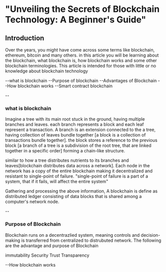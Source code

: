 <h1>"Unveiling the Secrets of Blockchain Technology: A Beginner's Guide"</h1>

<h2>Introduction</h2>
Over the years, you might have come across some terms like blockchain, ethereum, bitcoin and many others. in this article you will be learning about the blockchain, what blockchain is, how blockchain works and some other blockchain terminologies.
  This article is intended for those with little or no knowledge about blockchain technology

 --what is blockchain
 --Purpose of blockchain
 --Advantages of Blockchain
 --How blockchain works
 --Smart contract blockchain


--<h3>what is blockchain</h3>

Imagine a tree with its main root stuck in the ground, having multiple branches and leaves. each branch represents a block and each leaf represent a transaction.
A branch is an extension connected to the a tree, having collection of leaves bundle together [a block is a collection of transactions bundle together]. the block stores a reference to the previous block [a branch of a tree is a subdivision of the root tree, that are linked together in a specific order] forming a chain-like structure.   

similar to how a tree distributes nutrients to its branches and leaves[blockchain distributes data across a network]. Each node in the network has a copy of the entire blockchain making it decentralized and resistant to single-point of failure. "single-point of failure is a part of a system, that if it fails, will affect the entire system"

Gathering and processing the above information, A blockchain is define as distributed ledger consisting of data blocks that is shared among a computer's network node.

--<h3>Purpose of Blockchain</h3>
Blockchain runs on a decentrazlied system, meaning controls and decision-making is transferred from centralized to distrubuted network. The following are the advantage and purpose of Blockchain

immutability
Security
Trust
Transparency

--How blockchain works



  

